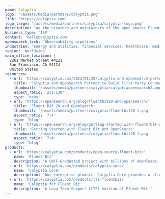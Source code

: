 ```yaml
---
name: Calyptia
logo: '/assets/media/partners/calyptia.png'
link: 'https://calyptia.com'
logo_large: '/assets/media/partners/calyptia/calyptia-logo.png'
description: 'As the creators and maintainers of the open source Fluent Bit project, Calyptia is dedicated to providing vendor-neutral products and services that enhance observability practices.'
business_type: 'ISV'
contact: 'hello@calyptia.com'
opensearch_tech: 'Observability pipelines'
industries: 'energy and utilities, financial services, healthcare, media and entertainment, public sector, non-profit, retail, software and technology'
region: 'Worldwide'
main_office_location: |
  2261 Market Street #4121
  San Francisco, CA 94114
  United States
resources:
  - url: 'https://calyptia.com/2022/01/20/calyptia-and-opensearch-partner-to-build-first-party-connectors-to-fluent-bit-and-fluentd/'
    title: 'Calyptia and OpenSearch Partner to Build First-Party Connectors to Fluent Bit and Fluentd'
    thumbnail: '/assets/media/partners/calyptia/calyptiaopensearch2.png'
    aspect_ratio: '231∶130'
    type: 'news'
  - url: 'https://opensearch.org/blog/fluentbit20-and-opensearch/'
    title: 'Fluent Bit 20 and OpenSearch'
    thumbnail: '/assets/media/partners/calyptia/fluentbit20-1.png'
    aspect_ratio: '7:4'
    type: 'blog'
  - url: 'https://opensearch.org/blog/getting-started-with-fluent-bit-and-opensearch/'
    title: 'Getting Started with Fluent Bit and OpenSearch'
    thumbnail: '/assets/media/partners/calyptia/fluentbit20-1.png'
    aspect_ratio: '7:4'
    type: 'blog'
products:
  - url: 'https://calyptia.com/products/open-source-fluent-bit/'
    name: 'Fluent Bit'
    description: 'A CNCF-Graduated project with billions of downloads, Fluent Bit is a vendor-neutral telemetry agent for logs, metrics, and traces. It supports OpenTelemetry and Prometheus Metrics.'
  - url: 'https://calyptia.com/products/calyptia-core/'
    name: 'Calyptia Core'
    description: 'Our enterprise product, Calyptia Core provides a click-and-drag approach to telemetry pipeline management and configuration with powerful in-stream processing, enabling organizations to reduce their observability costs by sending non-essential data to lower-cost backends.'
  - url: 'https://calyptia.com/products/lts-fluentbit/'
    name: 'Calyptia for Fluent Bit'
    description: 'A Long Term Support (LTS) edition of Fluent Bit.'
---
```


